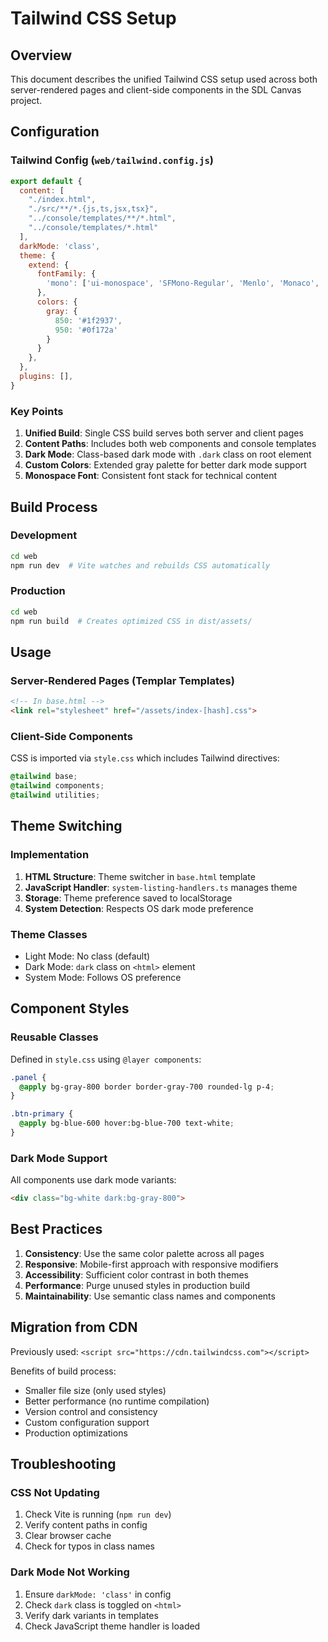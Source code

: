 # Tailwind CSS Setup

## Overview

This document describes the unified Tailwind CSS setup used across both server-rendered pages and client-side components in the SDL Canvas project.

## Configuration

### Tailwind Config (`web/tailwind.config.js`)

```javascript
export default {
  content: [
    "./index.html",
    "./src/**/*.{js,ts,jsx,tsx}",
    "../console/templates/**/*.html",
    "../console/templates/*.html"
  ],
  darkMode: 'class',
  theme: {
    extend: {
      fontFamily: {
        'mono': ['ui-monospace', 'SFMono-Regular', 'Menlo', 'Monaco', 'Consolas', 'Liberation Mono', 'Courier New', 'monospace'],
      },
      colors: {
        gray: {
          850: '#1f2937',
          950: '#0f172a'
        }
      }
    },
  },
  plugins: [],
}
```

### Key Points

1. **Unified Build**: Single CSS build serves both server and client pages
2. **Content Paths**: Includes both web components and console templates
3. **Dark Mode**: Class-based dark mode with `.dark` class on root element
4. **Custom Colors**: Extended gray palette for better dark mode support
5. **Monospace Font**: Consistent font stack for technical content

## Build Process

### Development
```bash
cd web
npm run dev  # Vite watches and rebuilds CSS automatically
```

### Production
```bash
cd web
npm run build  # Creates optimized CSS in dist/assets/
```

## Usage

### Server-Rendered Pages (Templar Templates)

```html
<!-- In base.html -->
<link rel="stylesheet" href="/assets/index-[hash].css">
```

### Client-Side Components

CSS is imported via `style.css` which includes Tailwind directives:

```css
@tailwind base;
@tailwind components;
@tailwind utilities;
```

## Theme Switching

### Implementation

1. **HTML Structure**: Theme switcher in `base.html` template
2. **JavaScript Handler**: `system-listing-handlers.ts` manages theme
3. **Storage**: Theme preference saved to localStorage
4. **System Detection**: Respects OS dark mode preference

### Theme Classes

- Light Mode: No class (default)
- Dark Mode: `dark` class on `<html>` element
- System Mode: Follows OS preference

## Component Styles

### Reusable Classes

Defined in `style.css` using `@layer components`:

```css
.panel {
  @apply bg-gray-800 border border-gray-700 rounded-lg p-4;
}

.btn-primary {
  @apply bg-blue-600 hover:bg-blue-700 text-white;
}
```

### Dark Mode Support

All components use dark mode variants:

```html
<div class="bg-white dark:bg-gray-800">
```

## Best Practices

1. **Consistency**: Use the same color palette across all pages
2. **Responsive**: Mobile-first approach with responsive modifiers
3. **Accessibility**: Sufficient color contrast in both themes
4. **Performance**: Purge unused styles in production build
5. **Maintainability**: Use semantic class names and components

## Migration from CDN

Previously used: `<script src="https://cdn.tailwindcss.com"></script>`

Benefits of build process:
- Smaller file size (only used styles)
- Better performance (no runtime compilation)
- Version control and consistency
- Custom configuration support
- Production optimizations

## Troubleshooting

### CSS Not Updating

1. Check Vite is running (`npm run dev`)
2. Verify content paths in config
3. Clear browser cache
4. Check for typos in class names

### Dark Mode Not Working

1. Ensure `darkMode: 'class'` in config
2. Check `dark` class is toggled on `<html>`
3. Verify dark variants in templates
4. Check JavaScript theme handler is loaded